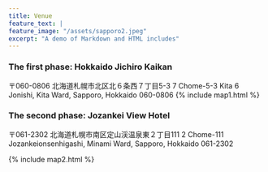 ```yaml
---
title: Venue
feature_text: |
feature_image: "/assets/sapporo2.jpeg"
excerpt: "A demo of Markdown and HTML includes"
---
```


### The first phase: Hokkaido Jichiro Kaikan
〒060-0806 北海道札幌市北区北６条西７丁目5-3
7 Chome-5-3 Kita 6 Jonishi, Kita Ward, Sapporo, Hokkaido 060-0806
{% include map1.html %}

### The second phase: Jozankei View Hotel
〒061-2302 北海道札幌市南区定山渓温泉東２丁目111
2 Chome-111 Jozankeionsenhigashi, Minami Ward, Sapporo, Hokkaido 061-2302

{% include map2.html %}